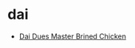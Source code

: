 # dai

 * [Dai Dues Master Brined Chicken](../../index/d/dai-dues-master-brined-chicken-56389987.json)
